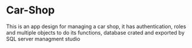 # Car-Shop
This is an app design for managing a car shop, it has authentication, roles and multiple objects to do its functions, database crated and exported by SQL server managment studio
